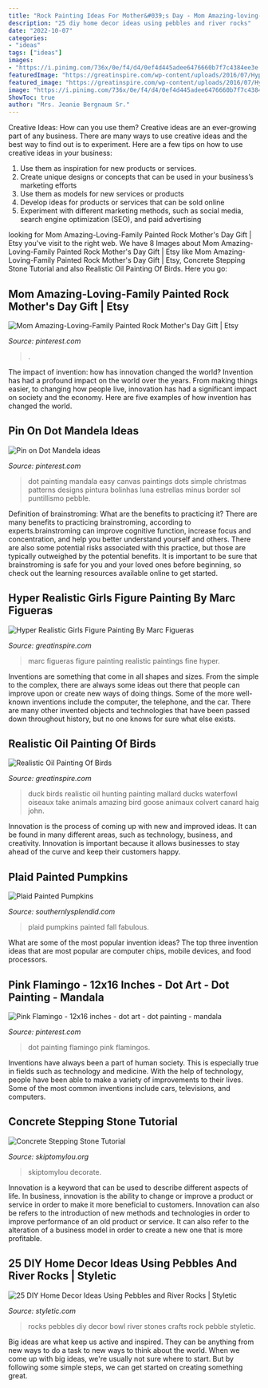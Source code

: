 ```yaml
---
title: "Rock Painting Ideas For Mother&#039;s Day - Mom Amazing-loving-family Painted Rock Mother&#039;s Day Gift"
description: "25 diy home decor ideas using pebbles and river rocks"
date: "2022-10-07"
categories:
- "ideas"
tags: ["ideas"]
images:
- "https://i.pinimg.com/736x/0e/f4/d4/0ef4d445adee6476660b7f7c4384ee3e.jpg"
featuredImage: "https://greatinspire.com/wp-content/uploads/2016/07/Hyper-Realistic-Girls-Figure-Painting-By-Marc-Figueras-32.jpg"
featured_image: "https://greatinspire.com/wp-content/uploads/2016/07/Hyper-Realistic-Girls-Figure-Painting-By-Marc-Figueras-32.jpg"
image: "https://i.pinimg.com/736x/0e/f4/d4/0ef4d445adee6476660b7f7c4384ee3e.jpg"
ShowToc: true
author: "Mrs. Jeanie Bergnaum Sr."
---
```



Creative Ideas: How can you use them?
Creative ideas are an ever-growing part of any business. There are many ways to use creative ideas and the best way to find out is to experiment. Here are a few tips on how to use creative ideas in your business:
1. Use them as inspiration for new products or services.
2. Create unique designs or concepts that can be used in your business’s marketing efforts  
3. Use them as models for new services or products 
4. Develop ideas for products or services that can be sold online 
5. Experiment with different marketing methods, such as social media, search engine optimization (SEO), and paid advertising 

	

		
looking for Mom Amazing-Loving-Family Painted Rock Mother&#039;s Day Gift | Etsy you've visit to the right web. We have 8 Images about Mom Amazing-Loving-Family Painted Rock Mother&#039;s Day Gift | Etsy like Mom Amazing-Loving-Family Painted Rock Mother&#039;s Day Gift | Etsy, Concrete Stepping Stone Tutorial and also Realistic Oil Painting Of Birds. Here you go:
		
    
## Mom Amazing-Loving-Family Painted Rock Mother&#039;s Day Gift | Etsy

<img loading=lazy src="https://i.pinimg.com/736x/0e/f4/d4/0ef4d445adee6476660b7f7c4384ee3e.jpg" onerror="this.onerror=null;this.src='https://tse1.mm.bing.net/th?id=OIP.3kDaUJYNcf12G9TXiM38xAHaIR&amp;pid=15.1';" alt="Mom Amazing-Loving-Family Painted Rock Mother&#039;s Day Gift | Etsy">

_Source: pinterest.com_

>. 

	

The impact of invention: how has innovation changed the world?
Invention has had a profound impact on the world over the years. From making things easier, to changing how people live, innovation has had a significant impact on society and the economy. Here are five examples of how invention has changed the world.

    
## Pin On Dot Mandela Ideas

<img loading=lazy src="https://i.pinimg.com/736x/d4/c4/22/d4c422e9ce3bd3193fd89e3c9d2f25c0.jpg" onerror="this.onerror=null;this.src='https://tse3.mm.bing.net/th?id=OIP.vy6Mv6IoVYKlpujQkU961gHaJ3&amp;pid=15.1';" alt="Pin on Dot Mandela ideas">

_Source: pinterest.com_

>dot painting mandala easy canvas paintings dots simple christmas patterns designs pintura bolinhas luna estrellas minus border sol puntillismo pebble. 

	

Definition of brainstroming: What are the benefits to practicing it?
There are many benefits to practicing brainstroming, according to experts.brainstroming can improve cognitive function, increase focus and concentration, and help you better understand yourself and others. There are also some potential risks associated with this practice, but those are typically outweighed by the potential benefits. It is important to be sure that brainstroming is safe for you and your loved ones before beginning, so check out the learning resources available online to get started.

    
## Hyper Realistic Girls Figure Painting By Marc Figueras

<img loading=lazy src="https://greatinspire.com/wp-content/uploads/2016/07/Hyper-Realistic-Girls-Figure-Painting-By-Marc-Figueras-32.jpg" onerror="this.onerror=null;this.src='https://tse4.mm.bing.net/th?id=OIP.WzE9nuuq3vZBN3Ta_oW1LQHaO5&amp;pid=15.1';" alt="Hyper Realistic Girls Figure Painting By Marc Figueras">

_Source: greatinspire.com_

>marc figueras figure painting realistic paintings fine hyper. 

	

Inventions are something that come in all shapes and sizes. From the simple to the complex, there are always some ideas out there that people can improve upon or create new ways of doing things. Some of the more well-known inventions include the computer, the telephone, and the car. There are many other invented objects and technologies that have been passed down throughout history, but no one knows for sure what else exists.

    
## Realistic Oil Painting Of Birds

<img loading=lazy src="https://greatinspire.com/wp-content/uploads/2016/07/Realistic-Oil-Painting-of-Birds-21.jpg" onerror="this.onerror=null;this.src='https://tse2.mm.bing.net/th?id=OIP.PO_yJB2WitHZQ-xhHyLVOQHaLH&amp;pid=15.1';" alt="Realistic Oil Painting Of Birds">

_Source: greatinspire.com_

>duck birds realistic oil hunting painting mallard ducks waterfowl oiseaux take animals amazing bird goose animaux colvert canard haig john. 

	

Innovation is the process of coming up with new and improved ideas. It can be found in many different areas, such as technology, business, and creativity. Innovation is important because it allows businesses to stay ahead of the curve and keep their customers happy.

    
## Plaid Painted Pumpkins

<img loading=lazy src="https://www.southernlysplendid.com/wp-content/uploads/2017/09/IMG_2888.jpg" onerror="this.onerror=null;this.src='https://tse2.mm.bing.net/th?id=OIP.b2FeMvbScNGjBSsrGq-5OQHaE8&amp;pid=15.1';" alt="Plaid Painted Pumpkins">

_Source: southernlysplendid.com_

>plaid pumpkins painted fall fabulous. 

	

What are some of the most popular invention ideas?
The top three invention ideas that are most popular are computer chips, mobile devices, and food processors.

    
## Pink Flamingo - 12x16 Inches - Dot Art - Dot Painting - Mandala

<img loading=lazy src="https://i.pinimg.com/736x/df/d3/d8/dfd3d8130f468a73756f0878973bb10a--dot-painting-pink-flamingos.jpg" onerror="this.onerror=null;this.src='https://tse3.mm.bing.net/th?id=OIP.0fstBeC_Lh-wnoBICrhAoAHaJ3&amp;pid=15.1';" alt="Pink Flamingo - 12x16 inches - dot art - dot painting - mandala">

_Source: pinterest.com_

>dot painting flamingo pink flamingos. 

	

Inventions have always been a part of human society. This is especially true in fields such as technology and medicine. With the help of technology, people have been able to make a variety of improvements to their lives. Some of the most common inventions include cars, televisions, and computers.

    
## Concrete Stepping Stone Tutorial

<img loading=lazy src="https://www.skiptomylou.org/wp-content/uploads/2012/06/DIY-Stepping-Stone1-1.jpg" onerror="this.onerror=null;this.src='https://tse4.mm.bing.net/th?id=OIP.66mHESPMyYlWngWB52yUAQHaKC&amp;pid=15.1';" alt="Concrete Stepping Stone Tutorial">

_Source: skiptomylou.org_

>skiptomylou decorate. 

	

Innovation is a keyword that can be used to describe different aspects of life. In business, innovation is the ability to change or improve a product or service in order to make it more beneficial to customers. Innovation can also be refers to the introduction of new methods and technologies in order to improve performance of an old product or service. It can also refer to the alteration of a business model in order to create a new one that is more profitable.

    
## 25 DIY Home Decor Ideas Using Pebbles And River Rocks | Styletic

<img loading=lazy src="https://styletic.com/wp-content/uploads/2018/01/pebbles-rocks-diy/22-pebbles-rocks-diy-ideas-tutorials.jpg" onerror="this.onerror=null;this.src='https://tse4.mm.bing.net/th?id=OIP.Kt5k4WhlwZfvLW5mqEsO5gHaJ9&amp;pid=15.1';" alt="25 DIY Home Decor Ideas Using Pebbles and River Rocks | Styletic">

_Source: styletic.com_

>rocks pebbles diy decor bowl river stones crafts rock pebble styletic. 

	

Big ideas are what keep us active and inspired. They can be anything from new ways to do a task to new ways to think about the world. When we come up with big ideas, we're usually not sure where to start. But by following some simple steps, we can get started on creating something great.

